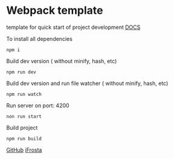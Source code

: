# Webpack template
template for quick start of project development
[DOCS](https://webpack.js.org/concepts/)

To install all dependencies
```npm
npm i
```

Build dev version ( without minify, hash, etc)
```npm
npm run dev 
```
Build dev version and run file watcher ( without minify, hash, etc)
```npm
npm run watch
```
Run server on port: 4200
```npm
non run start
```
Build project
```npm
npm run build
```
[GitHub](https://github.com/iFrosta)
[iFrosta](https://ifrosta.ru)
